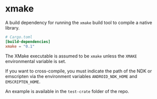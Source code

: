 # xmake

A build dependency for running the `xmake` build tool to compile a native
library.

```toml
# Cargo.toml
[build-dependencies]
xmake = "0.1"
```

The XMake executable is assumed to be `xmake` unless the `XMAKE`
environmental variable is set.

If you want to cross-compile, you must indicate the path of the NDK or emscripten via the environment variables `ANDROID_NDK_HOME` and `EMSCRIPTEN_HOME`.

An example is available in the `test-crate` folder of the repo.